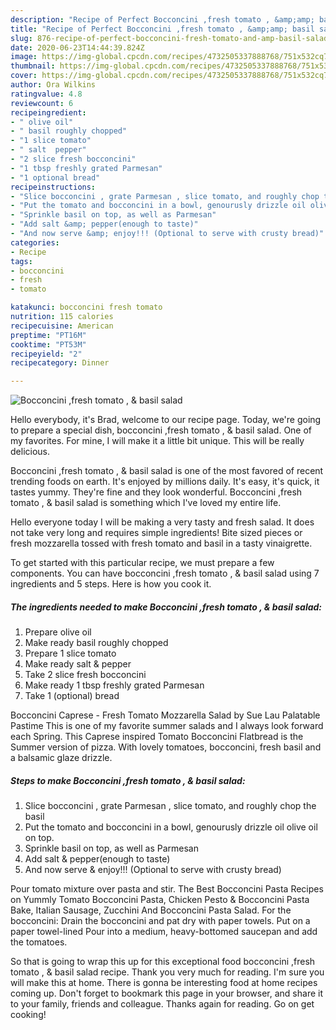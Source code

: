 ```yaml
---
description: "Recipe of Perfect Bocconcini ,fresh tomato , &amp;amp; basil salad"
title: "Recipe of Perfect Bocconcini ,fresh tomato , &amp;amp; basil salad"
slug: 876-recipe-of-perfect-bocconcini-fresh-tomato-and-amp-basil-salad
date: 2020-06-23T14:44:39.824Z
image: https://img-global.cpcdn.com/recipes/4732505337888768/751x532cq70/bocconcini-fresh-tomato-basil-salad-recipe-main-photo.jpg
thumbnail: https://img-global.cpcdn.com/recipes/4732505337888768/751x532cq70/bocconcini-fresh-tomato-basil-salad-recipe-main-photo.jpg
cover: https://img-global.cpcdn.com/recipes/4732505337888768/751x532cq70/bocconcini-fresh-tomato-basil-salad-recipe-main-photo.jpg
author: Ora Wilkins
ratingvalue: 4.8
reviewcount: 6
recipeingredient:
- " olive oil"
- " basil roughly chopped"
- "1 slice tomato"
- " salt  pepper"
- "2 slice fresh bocconcini"
- "1 tbsp freshly grated Parmesan"
- "1 optional bread"
recipeinstructions:
- "Slice bocconcini , grate Parmesan , slice tomato, and roughly chop the basil"
- "Put the tomato and bocconcini in a bowl, genourusly drizzle oil olive oil on top."
- "Sprinkle basil on top, as well as Parmesan"
- "Add salt &amp; pepper(enough to taste)"
- "And now serve &amp; enjoy!!! (Optional to serve with crusty bread)"
categories:
- Recipe
tags:
- bocconcini
- fresh
- tomato

katakunci: bocconcini fresh tomato 
nutrition: 115 calories
recipecuisine: American
preptime: "PT16M"
cooktime: "PT53M"
recipeyield: "2"
recipecategory: Dinner

---
```



![Bocconcini ,fresh tomato , &amp; basil salad](https://img-global.cpcdn.com/recipes/4732505337888768/751x532cq70/bocconcini-fresh-tomato-basil-salad-recipe-main-photo.jpg)

Hello everybody, it's Brad, welcome to our recipe page. Today, we're going to prepare a special dish, bocconcini ,fresh tomato , &amp; basil salad. One of my favorites. For mine, I will make it a little bit unique. This will be really delicious.

Bocconcini ,fresh tomato , &amp; basil salad is one of the most favored of recent trending foods on earth. It's enjoyed by millions daily. It's easy, it's quick, it tastes yummy. They're fine and they look wonderful. Bocconcini ,fresh tomato , &amp; basil salad is something which I've loved my entire life.

Hello everyone today I will be making a very tasty and fresh salad. It does not take very long and requires simple ingredients! Bite sized pieces or fresh mozzarella tossed with fresh tomato and basil in a tasty vinaigrette.


To get started with this particular recipe, we must prepare a few components. You can have bocconcini ,fresh tomato , &amp; basil salad using 7 ingredients and 5 steps. Here is how you cook it.

<!--inarticleads1-->

##### The ingredients needed to make Bocconcini ,fresh tomato , &amp; basil salad:

1. Prepare  olive oil
1. Make ready  basil roughly chopped
1. Prepare 1 slice tomato
1. Make ready  salt &amp; pepper
1. Take 2 slice fresh bocconcini
1. Make ready 1 tbsp freshly grated Parmesan
1. Take 1 (optional) bread


Bocconcini Caprese - Fresh Tomato Mozzarella Salad by Sue Lau Palatable Pastime This is one of my favorite summer salads and I always look forward each Spring. This Caprese inspired Tomato Bocconcini Flatbread is the Summer version of pizza. With lovely tomatoes, bocconcini, fresh basil and a balsamic glaze drizzle. 

<!--inarticleads2-->

##### Steps to make Bocconcini ,fresh tomato , &amp; basil salad:

1. Slice bocconcini , grate Parmesan , slice tomato, and roughly chop the basil
1. Put the tomato and bocconcini in a bowl, genourusly drizzle oil olive oil on top.
1. Sprinkle basil on top, as well as Parmesan
1. Add salt &amp; pepper(enough to taste)
1. And now serve &amp; enjoy!!! (Optional to serve with crusty bread)


Pour tomato mixture over pasta and stir. The Best Bocconcini Pasta Recipes on Yummly Tomato Bocconcini Pasta, Chicken Pesto &amp; Bocconcini Pasta Bake, Italian Sausage, Zucchini And Bocconcini Pasta Salad. For the bocconcini: Drain the bocconcini and pat dry with paper towels. Put on a paper towel-lined Pour into a medium, heavy-bottomed saucepan and add the tomatoes. 

So that is going to wrap this up for this exceptional food bocconcini ,fresh tomato , &amp; basil salad recipe. Thank you very much for reading. I'm sure you will make this at home. There is gonna be interesting food at home recipes coming up. Don't forget to bookmark this page in your browser, and share it to your family, friends and colleague. Thanks again for reading. Go on get cooking!
